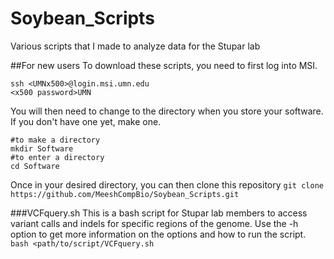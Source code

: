 # Soybean_Scripts
Various scripts that I made to analyze data for the Stupar lab

##For new users
To download these scripts, you need to first log into MSI.
```
ssh <UMNx500>@login.msi.umn.edu
<x500 password>UMN
```
You will then need to change to the directory when you store your software. If you don't have one yet, make one.
```
#to make a directory
mkdir Software
#to enter a directory
cd Software
```
Once in your desired directory, you can then clone this repository
```git clone https://github.com/MeeshCompBio/Soybean_Scripts.git```

###VCFquery.sh
This is a bash script for Stupar lab members to access variant calls and indels for specific regions of the genome. Use the -h option to get more information on the options and how to run the script.
```bash <path/to/script/VCFquery.sh```



